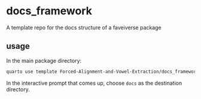 # docs_framework
A template repo for the docs structure of a faveiverse package

## usage

In the main package directory:

```bash
quarto use template Forced-Alignment-and-Vowel-Extraction/docs_framework
```

In the interactive prompt that comes up, choose `docs` as the destination directory.